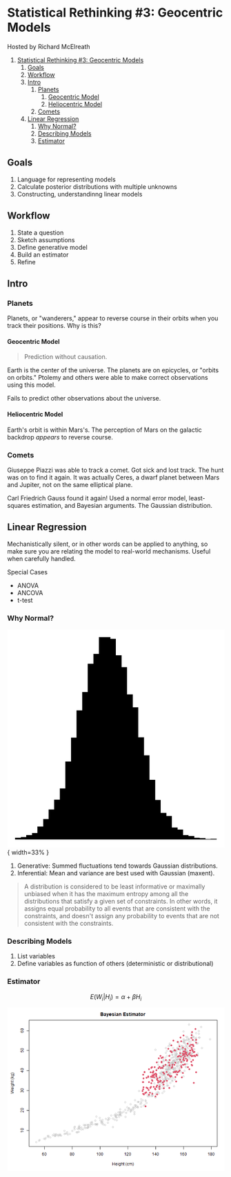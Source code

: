 # Statistical Rethinking #3: Geocentric Models

Hosted by Richard McElreath

1. [Statistical Rethinking #3: Geocentric Models](#statistical-rethinking-3-geocentric-models)
   1. [Goals](#goals)
   1. [Workflow](#workflow)
   1. [Intro](#intro)
      1. [Planets](#planets)
         1. [Geocentric Model](#geocentric-model)
         1. [Heliocentric Model](#heliocentric-model)
      1. [Comets](#comets)
   1. [Linear Regression](#linear-regression)
      1. [Why Normal?](#why-normal)
      1. [Describing Models](#describing-models)
      1. [Estimator](#estimator)

## Goals

1. Language for representing models
1. Calculate posterior distributions with multiple unknowns
1. Constructing, understandinng linear models

## Workflow

1. State a question
1. Sketch assumptions
1. Define generative model
1. Build an estimator
1. Refine

## Intro

### Planets

Planets, or "wanderers," appear to reverse course in their orbits when you
track their positions. Why is this?

#### Geocentric Model

> Prediction without causation.

Earth is the center of the universe. The planets are on epicycles, or "orbits
on orbits." Ptolemy and others were able to make correct observations using
this model.

Fails to predict other observations about the universe.

#### Heliocentric Model

Earth's orbit is within Mars's. The perception of Mars on the galactic backdrop
_appears_ to reverse course.

### Comets

Giuseppe Piazzi was able to track a comet. Got sick and lost track. The hunt
was on to find it again. It was actually Ceres, a dwarf planet between Mars and
Jupiter, not on the same elliptical plane.

Carl Friedrich Gauss found it again! Used a normal error model, least-squares
estimation, and Bayesian arguments. The Gaussian distribution.

## Linear Regression

Mechanistically silent, or in other words can be applied to anything, so make
sure you are relating the model to real-world mechanisms. Useful when carefully
handled.

Special Cases

- ANOVA
- ANCOVA
- t-test

### Why Normal?

![Gaussian Distribution](../data/03_gauss.png){ width=33% }

1. Generative: Summed fluctuations tend towards Gaussian distributions.
1. Inferential: Mean and variance are best used with Gaussian (maxent).

> A distribution is considered to be least informative or maximally unbiased
> when it has the maximum entropy among all the distributions that satisfy a
> given set of constraints. In other words, it assigns equal probability to all
> events that are consistent with the constraints, and doesn't assign any
> probability to events that are not consistent with the constraints.

### Describing Models

1. List variables
1. Define variables as function of others (deterministic or distributional)

### Estimator

$$E(W_i|H_i) = \alpha + \beta H_i$$

![Bayesian Estimator](../data/03_estimator.png)
